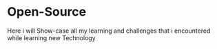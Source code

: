 # Open-Source
Here i will Show-case all my learning and challenges that i encountered while learning new Technology 
